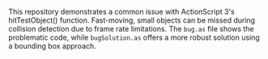 This repository demonstrates a common issue with ActionScript 3's hitTestObject() function.  Fast-moving, small objects can be missed during collision detection due to frame rate limitations.  The `bug.as` file shows the problematic code, while `bugSolution.as` offers a more robust solution using a bounding box approach.